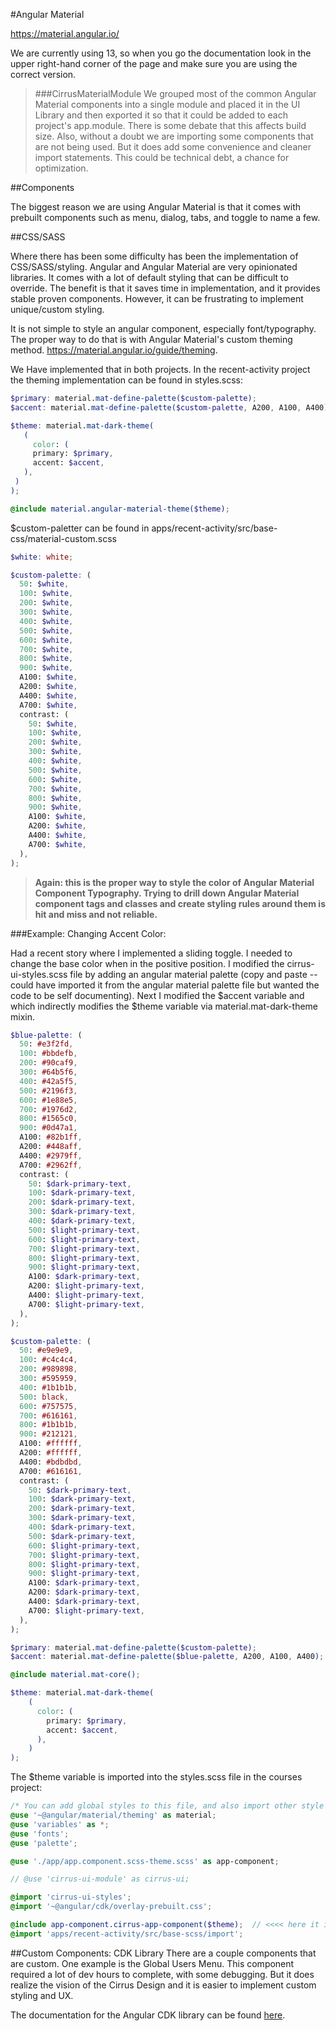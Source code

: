 #Angular Material

https://material.angular.io/

We are currently using 13, so when you go the documentation look in the upper right-hand corner of the page and make sure you are using the correct version.

>###CirrusMaterialModule
>We grouped most of the common Angular Material components into a single module and placed it in the UI Library and then exported it so that it could be added to each project's app.module.  There is some debate that this affects build size.  Also, without a doubt we are importing some components that are not being used. But it does add some convenience and cleaner import statements.  This could be technical debt, a chance for optimization.

##Components

The biggest reason we are using Angular Material is that it comes with prebuilt components such as menu, dialog, tabs, and toggle to name a few.

##CSS/SASS

Where there has been some difficulty has been the implementation of CSS/SASS/styling. Angular and Angular Material are very opinionated libraries. It comes with a lot of default styling that can be difficult to override. The benefit is that it saves time in implementation, and it provides stable proven components. However, it can be frustrating to implement unique/custom styling.

It is not simple to style an angular component, especially font/typography. The proper way to do that is with Angular Material's custom theming method. https://material.angular.io/guide/theming.

 We Have implemented that in both projects. In the recent-activity project the theming implementation can be found in styles.scss:
 ```scss
$primary: material.mat-define-palette($custom-palette);
$accent: material.mat-define-palette($custom-palette, A200, A100, A400);

$theme: material.mat-dark-theme(
    (
      color: (
      primary: $primary,
      accent: $accent,
    ),
  )
);

@include material.angular-material-theme($theme);
```

$custom-paletter can be found in apps/recent-activity/src/base-css/material-custom.scss
```scss
$white: white;

$custom-palette: (
  50: $white,
  100: $white,
  200: $white,
  300: $white,
  400: $white,
  500: $white,
  600: $white,
  700: $white,
  800: $white,
  900: $white,
  A100: $white,
  A200: $white,
  A400: $white,
  A700: $white,
  contrast: (
    50: $white,
    100: $white,
    200: $white,
    300: $white,
    400: $white,
    500: $white,
    600: $white,
    700: $white,
    800: $white,
    900: $white,
    A100: $white,
    A200: $white,
    A400: $white,
    A700: $white,
  ),
);
```

>__Again: this is the proper way to style the color of Angular Material Component Typography.  Trying to drill down Angular Material component tags and classes and create styling rules around them is hit and miss and not reliable.__

###Example: Changing Accent Color:

Had a recent story where I implemented a sliding toggle. I needed to change the base color when in the positive position. I modified the cirrus-ui-styles.scss file by adding an angular material palette (copy and paste -- could have imported it from the angular material palette file but wanted the code to be self documenting). Next I modified the $accent variable and which indirectly modifies the $theme variable via material.mat-dark-theme mixin.

```scss
$blue-palette: (
  50: #e3f2fd,
  100: #bbdefb,
  200: #90caf9,
  300: #64b5f6,
  400: #42a5f5,
  500: #2196f3,
  600: #1e88e5,
  700: #1976d2,
  800: #1565c0,
  900: #0d47a1,
  A100: #82b1ff,
  A200: #448aff,
  A400: #2979ff,
  A700: #2962ff,
  contrast: (
    50: $dark-primary-text,
    100: $dark-primary-text,
    200: $dark-primary-text,
    300: $dark-primary-text,
    400: $dark-primary-text,
    500: $light-primary-text,
    600: $light-primary-text,
    700: $light-primary-text,
    800: $light-primary-text,
    900: $light-primary-text,
    A100: $dark-primary-text,
    A200: $light-primary-text,
    A400: $light-primary-text,
    A700: $light-primary-text,
  ),
);

$custom-palette: (
  50: #e9e9e9,
  100: #c4c4c4,
  200: #989898,
  300: #595959,
  400: #1b1b1b,
  500: black,
  600: #757575,
  700: #616161,
  800: #1b1b1b,
  900: #212121,
  A100: #ffffff,
  A200: #ffffff,
  A400: #bdbdbd,
  A700: #616161,
  contrast: (
    50: $dark-primary-text,
    100: $dark-primary-text,
    200: $dark-primary-text,
    300: $dark-primary-text,
    400: $dark-primary-text,
    500: $dark-primary-text,
    600: $light-primary-text,
    700: $light-primary-text,
    800: $light-primary-text,
    900: $light-primary-text,
    A100: $dark-primary-text,
    A200: $dark-primary-text,
    A400: $dark-primary-text,
    A700: $light-primary-text,
  ),
);

$primary: material.mat-define-palette($custom-palette);
$accent: material.mat-define-palette($blue-palette, A200, A100, A400);

@include material.mat-core();

$theme: material.mat-dark-theme(
    (
      color: (
        primary: $primary,
        accent: $accent,
      ),
    )
);
```

The $theme variable is imported into the styles.scss file in the courses project:

```scss
/* You can add global styles to this file, and also import other style files */
@use '~@angular/material/theming' as material;
@use 'variables' as *;
@use 'fonts';
@use 'palette';

@use './app/app.component.scss-theme.scss' as app-component;

// @use 'cirrus-ui-module' as cirrus-ui;

@import 'cirrus-ui-styles';
@import '~@angular/cdk/overlay-prebuilt.css';

@include app-component.cirrus-app-component($theme);  // <<<< here it is >>>>
@import 'apps/recent-activity/src/base-scss/import';

```

##Custom Components: CDK Library
There are a couple components that are custom. One example is the Global Users Menu. This component required a lot of dev hours to complete, with some debugging. But it does realize the vision of the Cirrus Design and it is easier to implement custom styling and UX.

The documentation for the Angular CDK library can be found [here](https://material.angular.io/cdk/categories).


